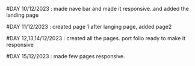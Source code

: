 #DAY 10/12/2023 : made nave bar and made it responsive..and added the landing page

#DAY 11/12/2023 : created page 1 after langing page, added page2 

#DAY 12,13,14/12/2023 : created all the pages. port folio ready to make it responsive

#DAY 15/12/2023 : made few pages responsive.